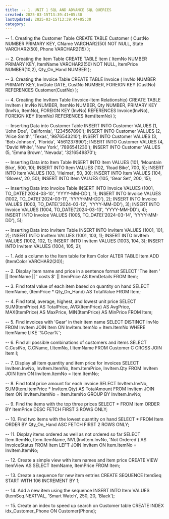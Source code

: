 ```yaml
---
title: -- 1. UNIT 1 SQL AND ADVANCE SQL QUERIES
created: 2025-03-15T13:39:41+05:30
lastUpdated: 2025-03-15T13:39:44+05:30
category: 
---
```


-- 1. Creating the Customer Table
CREATE TABLE Customer (
    CustNo NUMBER PRIMARY KEY,
    CName VARCHAR2(50) NOT NULL,
    State VARCHAR2(50),
    Phone VARCHAR2(15)
);

-- 2. Creating the Item Table
CREATE TABLE Item (
    ItemNo NUMBER PRIMARY KEY,
    ItemName VARCHAR2(50) NOT NULL,
    ItemPrice NUMBER(10,2),
    Qty_On_Hand NUMBER
);

-- 3. Creating the Invoice Table
CREATE TABLE Invoice (
    InvNo NUMBER PRIMARY KEY,
    InvDate DATE,
    CustNo NUMBER,
    FOREIGN KEY (CustNo) REFERENCES Customer(CustNo)
);

-- 4. Creating the InvItem Table (Invoice-Item Relationship)
CREATE TABLE InvItem (
    InvNo NUMBER,
    ItemNo NUMBER,
    Qty NUMBER,
    PRIMARY KEY (InvNo, ItemNo),
    FOREIGN KEY (InvNo) REFERENCES Invoice(InvNo),
    FOREIGN KEY (ItemNo) REFERENCES Item(ItemNo)
);

-- Inserting Data into Customer Table
INSERT INTO Customer VALUES (1, 'John Doe', 'California', '1234567890');
INSERT INTO Customer VALUES (2, 'Alice Smith', 'Texas', '9876543210');
INSERT INTO Customer VALUES (3, 'Bob Johnson', 'Florida', '4561237890');
INSERT INTO Customer VALUES (4, 'David White', 'New York', '7896541230');
INSERT INTO Customer VALUES (5, 'Emma Brown', 'Nevada', '3216549870');

-- Inserting Data into Item Table
INSERT INTO Item VALUES (101, 'Mountain Bike', 500, 10);
INSERT INTO Item VALUES (102, 'Road Bike', 700, 5);
INSERT INTO Item VALUES (103, 'Helmet', 50, 30);
INSERT INTO Item VALUES (104, 'Gloves', 20, 50);
INSERT INTO Item VALUES (105, 'Gear Set', 200, 15);

-- Inserting Data into Invoice Table
INSERT INTO Invoice VALUES (1001, TO_DATE('2024-03-10', 'YYYY-MM-DD'), 1);
INSERT INTO Invoice VALUES (1002, TO_DATE('2024-03-11', 'YYYY-MM-DD'), 2);
INSERT INTO Invoice VALUES (1003, TO_DATE('2024-03-12', 'YYYY-MM-DD'), 3);
INSERT INTO Invoice VALUES (1004, TO_DATE('2024-03-13', 'YYYY-MM-DD'), 4);
INSERT INTO Invoice VALUES (1005, TO_DATE('2024-03-14', 'YYYY-MM-DD'), 5);

-- Inserting Data into InvItem Table
INSERT INTO InvItem VALUES (1001, 101, 2);
INSERT INTO InvItem VALUES (1001, 103, 1);
INSERT INTO InvItem VALUES (1002, 102, 1);
INSERT INTO InvItem VALUES (1003, 104, 3);
INSERT INTO InvItem VALUES (1004, 105, 2);

-- 1. Add a column to the Item table for Item Color
ALTER TABLE Item ADD (ItemColor VARCHAR2(20));

-- 2. Display Item name and price in a sentence format
SELECT 'The item ' || ItemName || ' costs $' || ItemPrice AS ItemDetails FROM Item;

-- 3. Find total value of each item based on quantity on hand
SELECT ItemName, (ItemPrice * Qty_On_Hand) AS TotalValue FROM Item;

-- 4. Find total, average, highest, and lowest unit price
SELECT SUM(ItemPrice) AS TotalPrice, 
       AVG(ItemPrice) AS AvgPrice, 
       MAX(ItemPrice) AS MaxPrice, 
       MIN(ItemPrice) AS MinPrice 
FROM Item;

-- 5. Find invoices with 'Gear' in their item name
SELECT DISTINCT InvNo FROM InvItem
JOIN Item ON InvItem.ItemNo = Item.ItemNo
WHERE ItemName LIKE '%Gear%';

-- 6. Find all possible combinations of customers and items
SELECT C.CustNo, C.CName, I.ItemNo, I.ItemName 
FROM Customer C CROSS JOIN Item I;

-- 7. Display all item quantity and item price for invoices
SELECT InvItem.InvNo, InvItem.ItemNo, Item.ItemPrice, InvItem.Qty 
FROM InvItem JOIN Item ON InvItem.ItemNo = Item.ItemNo;

-- 8. Find total price amount for each invoice
SELECT InvItem.InvNo, SUM(Item.ItemPrice * InvItem.Qty) AS TotalAmount 
FROM InvItem JOIN Item ON InvItem.ItemNo = Item.ItemNo
GROUP BY InvItem.InvNo;

-- 9. Find the items with the top three prices
SELECT * FROM Item ORDER BY ItemPrice DESC FETCH FIRST 3 ROWS ONLY;

-- 10. Find two items with the lowest quantity on hand
SELECT * FROM Item ORDER BY Qty_On_Hand ASC FETCH FIRST 2 ROWS ONLY;

-- 11. Display items ordered as well as not ordered so far
SELECT Item.ItemNo, Item.ItemName, NVL(InvItem.InvNo, 'Not Ordered') AS InvoiceStatus
FROM Item LEFT JOIN InvItem ON Item.ItemNo = InvItem.ItemNo;

-- 12. Create a simple view with item names and item price
CREATE VIEW ItemView AS SELECT ItemName, ItemPrice FROM Item;

-- 13. Create a sequence for new item entries
CREATE SEQUENCE ItemSeq START WITH 106 INCREMENT BY 1;

-- 14. Add a new item using the sequence
INSERT INTO Item VALUES (ItemSeq.NEXTVAL, 'Smart Watch', 250, 20, 'Black');

-- 15. Create an index to speed up search on Customer table
CREATE INDEX idx_Customer_Phone ON Customer(Phone);
